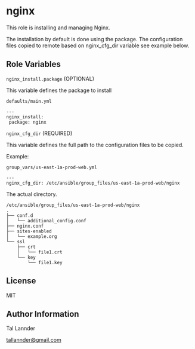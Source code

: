 nginx
=========

This role is installing and managing Nginx.

The installation by default is done using the package. The configuration files
copied to remote based on nginx_cfg_dir variable see example below.


Role Variables
--------------

`nginx_install.package` (OPTIONAL)

This variable defines the package to install

```
defaults/main.yml

---
nginx_install:
 package: nginx
```

`nginx_cfg_dir` (REQUIRED)

This variable defines the full path to the configuration files to be copied.

Example:

```
group_vars/us-east-1a-prod-web.yml

---
nginx_cfg_dir: /etc/ansible/group_files/us-east-1a-prod-web/nginx
```

The actual directory.
```
/etc/ansible/group_files/us-east-1a-prod-web/nginx
.
├── conf.d
│   └── additional_config.conf
├── nginx.conf
├── sites-enabled
│   └── example.org
└── ssl
    ├── crt
    │   └── file1.crt
    └── key
        └── file1.key
```


License
-------

MIT


Author Information
------------------

Tal Lannder

tallannder@gmail.com
